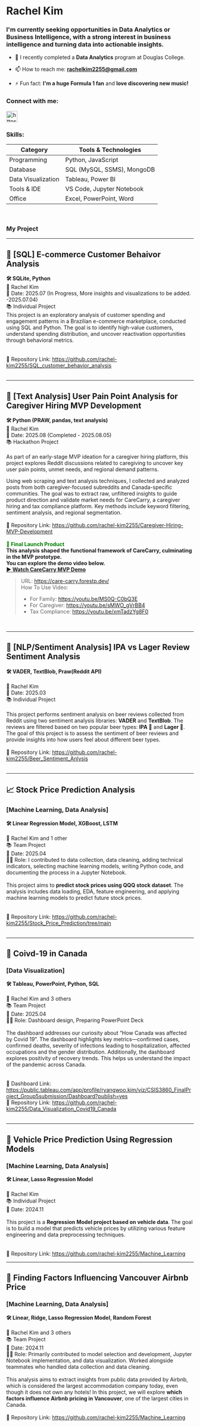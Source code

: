 <h1 align="left">Rachel Kim</h1>
<h3 align="left">I'm currently seeking opportunities in Data Analytics or Business Intelligence, with a strong interest in business intelligence and turning data into actionable insights.</h3>

- 🌱 I recently completed a **Data Analytics** program at Douglas College.

- 📫 How to reach me: **rachelkim2255@gmail.com**

- ⚡ Fun fact: **I'm a huge Formula 1 fan** and **love discovering new music!**


<h3 align="left">Connect with me:</h3>
<p align="left">
<a href="https://linkedin.com/in/rachel-kim2255/?locale=en_us" target="blank"><img align="center" src="https://cdn-icons-png.flaticon.com/512/174/174857.png" alt="https://www.linkedin.com/in/rachel-kim2255/?locale=en_us" height="30" width="30" /></a>
</p>

<h3 align="left">Skills:</h3>

<p>

| Category           | Tools & Technologies                |
|--------------------|-------------------------------------|
| Programming        | Python, JavaScript                  |
| Database           | SQL (MySQL, SSMS), MongoDB          |
| Data Visualization | Tableau, Power BI                   |
| Tools & IDE        | VS Code, Jupyter Notebook           |
| Office             | Excel, PowerPoint, Word             |

</p>
<br>

<h3 align="left">My Project</h3>

---

## 🛒 [SQL] E-commerce Customer Behaivor Analysis  
**🛠️ SQLite, Python**  
📎 Rachel Kim  
📅 Date: 2025.07 (In Progress, More insights and visualizations to be added. -2025.07.04)  
📚 Individual Project
<br>
This project is an exploratory analysis of customer spending and engagement patterns in a Brazilian e-commerce marketplace, conducted using SQL and Python.
The goal is to identify high-value customers, understand spending distribution, and uncover reactivation opportunities through behavioral metrics.  
<br>
<br>
🔗 Repository Link: https://github.com/rachel-kim2255/SQL_customer_behavior_analysis  
<br>

---

## 💬 [Text Analysis] User Pain Point Analysis for Caregiver Hiring MVP Development 
**🛠 Python (PRAW, pandas, text analysis)**  
📎 Rachel Kim  
📅 Date: 2025.08 (Completed - 2025.08.05)  
📚 Hackathon Project  
<br>
As part of an early-stage MVP ideation for a caregiver hiring platform, this project explores Reddit discussions related to caregiving to uncover key user pain points, unmet needs, and regional demand patterns.

Using web scraping and text analysis techniques, I collected and analyzed posts from both caregiver-focused subreddits and Canada-specific communities. The goal was to extract raw, unfiltered insights to guide product direction and validate market needs for CareCarry, a caregiver hiring and tax compliance platform. Key methods include keyword filtering, sentiment analysis, and regional segmentation.
<br>
<br>
🔗 Repository Link: https://github.com/rachel-kim2255/Caregiver-Hiring-MVP-Development  
<br>
<font color ="green"><b>🚀 Final Launch Product</b></font>  
**This analysis shaped the functional framework of CareCarry, culminating in the MVP prototype.**  
**You can explore the demo video below.**  
<a href="https://youtu.be/Ac1-ltNh2TQ?si=oRWcn3tk55lnJAPi" target="_blank"><b>▶ Watch CareCarry MVP Demo</b></a>  
> URL: https://care-carry.forestp.dev/  
> How To Use Video:  
> - For Family: https://youtu.be/MS0Q-C0bQ3E
> - For Caregiver: https://youtu.be/sMWO_gVrBB4
> - Tax Compliance: https://youtu.be/xmTadzYg8F0
<br>

---

## 🍻 [NLP/Sentiment Analysis] IPA vs Lager Review Sentiment Analysis  
**🛠️ VADER, TextBlob, Praw(Reddit API)**  
<br>
📎 Rachel Kim  
📅 Date: 2025.03  
📚 Individual Project  
<br>
This project performs sentiment analysis on beer reviews collected from Reddit using two sentiment analysis libraries: 
**VADER** and **TextBlob**. The reviews are filtered based on two popular beer types: **IPA 🍺** and **Lager 🍺**. The goal of this project is to assess the sentiment of beer reviews and provide insights into how users feel about different beer types.
<br>
<br>
🔗 Repository Link: https://github.com/rachel-kim2255/Beer_Sentiment_Anlysis  
<br>

---
## 📈 Stock Price Prediction Analysis  
### [Machine Learning, Data Analysis]  
**🛠️ Linear Regression Model, XGBoost, LSTM**   
<br>
📎 Rachel Kim and 1 other  
📚 Team Project    
📅 Date: 2025.04  
👩‍💻 Role: I contributed to data collection, data cleaning, adding technical indicators, selecting machine learning models, writing Python code, and documenting the process in a Jupyter Notebook.  
<br>
This project aims to **predict stock prices using QQQ stock dataset**. The analysis includes data loading, EDA, feature engineering, and applying machine learning models to predict future stock prices.  
<br>
<br>
🔗 Repository Link: https://github.com/rachel-kim2255/Stock_Price_Prediction/tree/main  
<br>

---
## 🦠 Coivd-19 in Canada  
### [Data Visualization]  
**🛠️ Tableau, PowerPoint, Python, SQL**  
<br>
📎 Rachel Kim and 3 others  
📚 Team Project  
📅 Date: 2025.04  
👩‍💻 Role: Dashboard design, Preparing PowerPoint Deck  
<br>
The dashboard addresses our curiosity about “How Canada was affected by Covid 19”. The dashboard highlights key metrics—confirmed cases, confirmed deaths, severity of infections leading to hospitalization, affected occupations and the gender distribution. Additionally, the dashboard explores positivity of recovery trends. This helps us understand the impact of the pandemic across Canada.    
<br>
<br>
🎨 Dashboard Link: https://public.tableau.com/app/profile/ryangwoo.kim/viz/CSIS3860_FinalProject_Group5submission/Dashboard?publish=yes  
🔗 Repository Link: https://github.com/rachel-kim2255/Data_Visualization_Covid19_Canada  
<br>

---
## 🚙 Vehicle Price Prediction Using Regression Models  
### [Machine Learning, Data Analysis]  
**🛠️ Linear, Lasso Regression Model**  
<br>
📎 Rachel Kim  
📚 Individual Project  
📅 Date: 2024.11  
<br>
This project is a **Regression Model project based on vehicle data**. The goal is to build a model that predicts vehicle prices by utilizing various feature engineering and data preprocessing techniques.  
<br>
<br>
🔗 Repository Link: https://github.com/rachel-kim2255/Machine_Learning
<br>

---

## 🏡 Finding Factors Influencing Vancouver Airbnb Price  
### [Machine Learning, Data Analysis]  
**🛠️ Linear, Ridge, Lasso Regression Model, Random Forest**  
<br>
📎 Rachel Kim and 3 others  
📚 Team Project  
📅 Date: 2024.11  
👩‍💻 Role: Primarily contributed to model selection and development, Jupyter Notebook implementation, and data visualization. Worked alongside teammates who handled data collection and data cleaning.  
<br>
This analysis aims to extract insights from public data provided by Airbnb, which is considered the largest accommodation company today, even though it does not own any hotels! In this project, we will explore **which factors influence Airbnb pricing in Vancouver**, one of the largest cities in Canada.
<br>
<br>
🔗 Repository Link: https://github.com/rachel-kim2255/Machine_Learning
<br>
<br>
<br>
